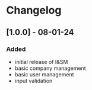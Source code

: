 # Changelog

## [1.0.0] - 08-01-24
### Added
- initial release of I&SM
- basic company management
- basic user management
- input validation
